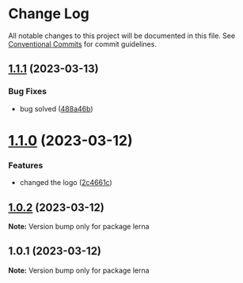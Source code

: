# Change Log

All notable changes to this project will be documented in this file.
See [Conventional Commits](https://conventionalcommits.org) for commit guidelines.

## [1.1.1](https://github.com/isurum-cv/lerna/compare/v1.1.0...v1.1.1) (2023-03-13)


### Bug Fixes

* bug solved ([488a46b](https://github.com/isurum-cv/lerna/commit/488a46b2820fe9b1099dd13b933059130f3cacd1))





# [1.1.0](https://github.com/isurum-cv/lerna/compare/v1.0.2...v1.1.0) (2023-03-12)


### Features

* changed the logo ([2c4661c](https://github.com/isurum-cv/lerna/commit/2c4661ca90e80b257de2f17f3e1e03a0dd6cffb1))





## [1.0.2](https://github.com/isurum-cv/lerna/compare/v1.0.1...v1.0.2) (2023-03-12)

**Note:** Version bump only for package lerna





## 1.0.1 (2023-03-12)

**Note:** Version bump only for package lerna
